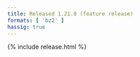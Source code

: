 ```yaml
---
title: Released 1.21.0 (feature release)
formats: [ 'bz2' ]
hassig: true
---
```

{% include release.html %}
